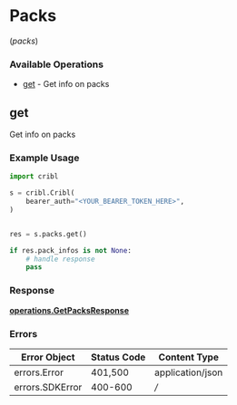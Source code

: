 # Packs
(*packs*)

### Available Operations

* [get](#get) - Get info on packs

## get

Get info on packs

### Example Usage

```python
import cribl

s = cribl.Cribl(
    bearer_auth="<YOUR_BEARER_TOKEN_HERE>",
)


res = s.packs.get()

if res.pack_infos is not None:
    # handle response
    pass
```


### Response

**[operations.GetPacksResponse](../../models/operations/getpacksresponse.md)**
### Errors

| Error Object     | Status Code      | Content Type     |
| ---------------- | ---------------- | ---------------- |
| errors.Error     | 401,500          | application/json |
| errors.SDKError  | 400-600          | */*              |
